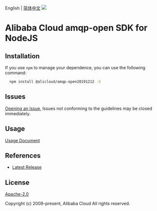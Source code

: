 English | [简体中文](README-CN.md)
![](https://aliyunsdk-pages.alicdn.com/icons/AlibabaCloud.svg)

# Alibaba Cloud amqp-open SDK for NodeJS

## Installation
If you use `npm` to manage your dependence, you can use the following command:

```sh
  npm install @alicloud/amqp-open20191212 -S
```

## Issues
[Opening an Issue](https://github.com/aliyun/alibabacloud-typescript-sdk/issues/new), Issues not conforming to the guidelines may be closed immediately.

## Usage
[Usage Document](https://github.com/aliyun/alibabacloud-typescript-sdk/blob/master/docs/Usage-EN.md#quick-examples)

## References
* [Latest Release](https://github.com/aliyun/alibabacloud-typescript-sdk/)

## License
[Apache-2.0](http://www.apache.org/licenses/LICENSE-2.0)

Copyright (c) 2009-present, Alibaba Cloud All rights reserved.
